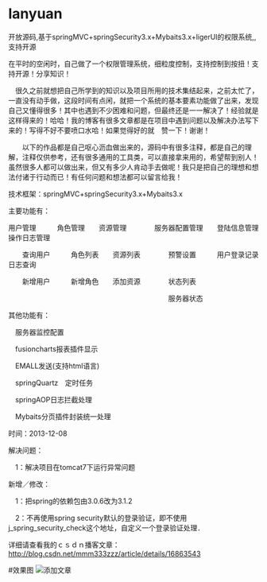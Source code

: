 lanyuan
=======

开放源码,基于springMVC+springSecurity3.x+Mybaits3.x+ligerUI的权限系统,,支持开源


在平时的空闲时，自己做了一个权限管理系统，细粒度控制，支持控制到按扭！支持开源！分享知识！

　很久之前就想把自己所学到的知识以及项目所用的技术集结起来，之前太忙了，一直没有动手做，这段时间有点闲，就把一个系统的基本要素功能做了出来，发现自己又懂得很多！其中也遇到不少困难和问题，但最终还是一一解决了！经验就是这样得来的！哈哈！我的博客有很多文章都是在项目中遇到问题以及解决办法写下来的！写得不好不要喷口水哈！如果觉得好的就　赞一下！谢谢！

　　以下的作品都是自己呕心沥血做出来的，源码中有很多注释，都是自己的理解，注释仅供参考，还有很多通用的工具类，可以直接拿来用的，希望帮到别人！虽然很多人都可以做出来，但又有多少人肯动手去做呢！我只是把自己的理想和想法付诸于行动而已！有任何问题和想法都可以留言给我！

技术框架：springMVC+springSecurity3.x+Mybaits3.x

主要功能有：

用户管理　　　角色管理　　资源管理　　　　服务器配置管理　　登陆信息管理　　　　操作日志管理

　　查询用户　　　角色列表　　资源列表　　　　预警设置　　　用户登录记录　　　　日志查询

　　新增用户　　　新增角色　　添加资源　　　　状态列表

　　　　　　　　　　　　　　　　　　　　　　　服务器状态


其他功能有：

　服务器监控配置

　fusioncharts报表插件显示

　EMALL发送(支持html语言)

　springQuartz　定时任务

　springAOP日志拦截处理

　Mybaits分页插件封装统一处理


时间：2013-12-08

解决问题：

　1：解决项目在tomcat7下运行异常问题

新增／修改：

　1：把spring的依赖包由3.0.6改为3.1.2

　2：不再使用spring security默认的登录验证，即不使用j_spring_security_check这个地址，自定义一个登录验证处理．


详细请查看我的ｃｓｄｎ播客文章：http://blog.csdn.net/mmm333zzz/article/details/16863543





#效果图
![添加文章](https://raw.github.com/jacarrichan/lanyuan/master/readme.jpg "")